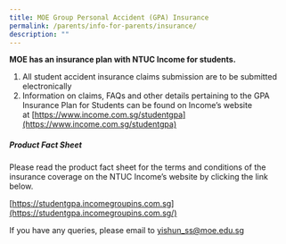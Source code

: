 ```yaml
---
title: MOE Group Personal Accident (GPA) Insurance
permalink: /parents/info-for-parents/insurance/
description: ""
---
```

**MOE has an insurance plan with NTUC Income for students.**

  
1. All student accident insurance claims submission are to be submitted electronically
2. Information on claims, FAQs and other details pertaining to the GPA Insurance Plan for Students can be found on Income’s website at [https://www.income.com.sg/studentgpa](https://www.income.com.sg/studentgpa)

  
##### Product Fact Sheet

Please read the product fact sheet for the terms and conditions of the insurance coverage on the NTUC Income’s website by clicking the link below.
 

[https://studentgpa.incomegroupins.com.sg](https://studentgpa.incomegroupins.com.sg/)

  

If you have any queries, please email to [yishun\_ss@moe.edu.sg](mailto:yishun_ss@moe.edu.sg)